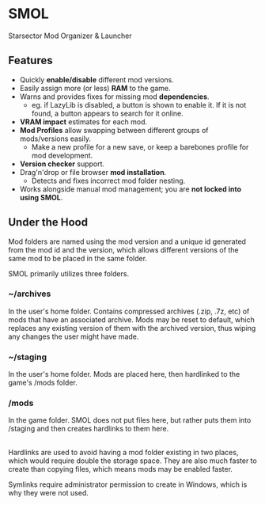 # SMOL

Starsector Mod Organizer & Launcher

## Features

* Quickly **enable/disable** different mod versions.
* Easily assign more (or less) **RAM** to the game.
* Warns and provides fixes for missing mod **dependencies**.
  * eg. if LazyLib is disabled, a button is shown to enable it. If it is not found, a button appears to search for it online.
* **VRAM impact** estimates for each mod.
* **Mod Profiles** allow swapping between different groups of mods/versions easily.
  * Make a new profile for a new save, or keep a barebones profile for mod development.
* **Version checker** support.
* Drag'n'drop or file browser **mod installation**.
  * Detects and fixes incorrect mod folder nesting.
* Works alongside manual mod management; you are **not locked into using SMOL**.

## Under the Hood

Mod folders are named using the mod version and a unique id generated from the mod id and the version, which allows different versions of the same mod to be placed in the same folder.

SMOL primarily utilizes three folders.

### ~/archives

In the user's home folder. Contains compressed archives (.zip, .7z, etc) of mods that have an associated archive. Mods may be reset to default, which replaces any existing version of them with the archived version, thus wiping any changes the user might have made.

### ~/staging

In the user's home folder. Mods are placed here, then hardlinked to the game's /mods folder.

### /mods

In the game folder. SMOL does not put files here, but rather puts them into /staging and then creates hardlinks to them here.

<br>
Hardlinks are used to avoid having a mod folder existing in two places, which would require double the storage space. They are also much faster to create than copying files, which means mods may be enabled faster.

Symlinks require administrator permission to create in Windows, which is why they were not used.
